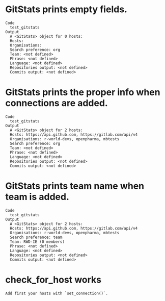 # GitStats prints empty fields.

    Code
      test_gitstats
    Output
      A <GitStats> object for 0 hosts:
      Hosts: 
      Organisations: 
      Search preference: org
      Team: <not defined>
      Phrase: <not defined>
      Language: <not defined>
      Repositories output: <not defined>
      Commits output: <not defined>

# GitStats prints the proper info when connections are added.

    Code
      test_gitstats
    Output
      A <GitStats> object for 2 hosts:
      Hosts: https://api.github.com, https://gitlab.com/api/v4
      Organisations: r-world-devs, openpharma, mbtests
      Search preference: org
      Team: <not defined>
      Phrase: <not defined>
      Language: <not defined>
      Repositories output: <not defined>
      Commits output: <not defined>

# GitStats prints team name when team is added.

    Code
      test_gitstats
    Output
      A <GitStats> object for 2 hosts:
      Hosts: https://api.github.com, https://gitlab.com/api/v4
      Organisations: r-world-devs, openpharma, mbtests
      Search preference: team
      Team: RWD-IE (0 members)
      Phrase: <not defined>
      Language: <not defined>
      Repositories output: <not defined>
      Commits output: <not defined>

# check_for_host works

    Add first your hosts with `set_connection()`.

